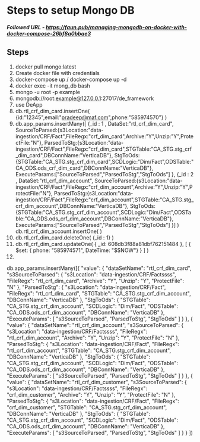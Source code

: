 # Steps to setup Mongo DB

##### Followed URL - https://faun.pub/managing-mongodb-on-docker-with-docker-compose-26bf8a0bbae3

## Steps 
1. docker pull mongo:latest
2. Create docker file with credentials
3. docker-compose up / docker-compose up -d 
4. docker exec -it mong_db bash
5. mongo -u root -p example
6. mongodb://root:example@127.0.0.1:27017/de_framework
7. use DeApp
8. db.rtl_crf_dim_card.insertOne(
    {id:"12345",email:"pradeep@maf.com",phone:"585974570"}
    )
9. db.app_params.insertMany([
    {_id : 1 ,
    DataSet:"rtl_crf_dim_card",
    SourceToParsed:{s3Location:"data-ingestion/CRF/Fact",FileRegx:"crf_dim_card",Archive:"Y",Unzip:"Y",ProtectFile:"N"},
    ParsedToStg:{s3Location:"data-ingestion/CRF/Fact",FileRegx:"crf_dim_card",STGTable:"CA_STG.stg_crf_dim_card",DBConnName:"VerticaDB"},
    StgToOds:{STGTable:"CA_STG.stg_crf_dim_card",SCDLogic:"Dim/Fact",ODSTable:"CA_ODS.ods_crf_dim_card",DBConnName:"VerticaDB"},
    ExecuteParams:["SourceToParsed","ParsedToStg","StgToOds"]
    },
    {_id : 2 ,
    DataSet:"rtl_crf_dim_account",
    SourceToParsed:{s3Location:"data-ingestion/CRF/Fact",FileRegx:"crf_dim_account",Archive:"Y",Unzip:"Y",ProtectFile:"N"},
    ParsedToStg:{s3Location:"data-ingestion/CRF/Fact",FileRegx:"crf_dim_account",STGTable:"CA_STG.stg_crf_dim_account",DBConnName:"VerticaDB"},
    StgToOds:{STGTable:"CA_STG.stg_crf_dim_account",SCDLogic:"Dim/Fact",ODSTable:"CA_ODS.ods_crf_dim_account",DBConnName:"VerticaDB"},
    ExecuteParams:["SourceToParsed","ParsedToStg","StgToOds"]
    }]
    )
db.rtl_crf_dim_account.insertOne(
    )
10. db.rtl_crf_dim_card.deleteOne(
    {_id : 1}
    )
11. db.rtl_crf_dim_card.updateOne( { _id: 608db3f88a81dbf762151484 }, [ { $set: { phone: "585974571", DateTime: "$$NOW"} } ] )
12. 
db.app_params.insertMany([{
    "value": {
        "dataSetName": "rtl_crf_dim_card",
        "s3SourceToParsed": {
            "s3Location": "data-ingestion/CRF/Factssss",
            "FileRegx": "rtl_crf_dim_card",
            "Archive": "Y",
            "Unzip": "Y",
            "ProtectFile": "N"
        },
        "ParsedToStg": {
            "s3Location": "data-ingestion/CRF/Fact",
            "FileRegx": "rtl_crf_dim_card",
            "STGTable": "CA_STG.stg_crf_dim_account",
            "DBConnName": "VerticaDB"
        },
        "StgToOds": {
            "STGTable": "CA_STG.stg_crf_dim_account",
            "SCDLogic": "Dim/Fact",
            "ODSTable": "CA_ODS.ods_crf_dim_account",
            "DBConnName": "VerticaDB"
        },
        "ExecuteParams": [
            "s3SourceToParsed",
            "ParsedToStg",
            "StgToOds"
        ]
    }
},
{
    "value": {
        "dataSetName": "rtl_crf_dim_account",
        "s3SourceToParsed": {
            "s3Location": "data-ingestion/CRF/Factssss",
            "FileRegx": "rtl_crf_dim_account",
            "Archive": "Y",
            "Unzip": "Y",
            "ProtectFile": "N"
        },
        "ParsedToStg": {
            "s3Location": "data-ingestion/CRF/Fact",
            "FileRegx": "rtl_crf_dim_account",
            "STGTable": "CA_STG.stg_crf_dim_account",
            "DBConnName": "VerticaDB"
        },
        "StgToOds": {
            "STGTable": "CA_STG.stg_crf_dim_account",
            "SCDLogic": "Dim/Fact",
            "ODSTable": "CA_ODS.ods_crf_dim_account",
            "DBConnName": "VerticaDB"
        },
        "ExecuteParams": [
            "s3SourceToParsed",
            "ParsedToStg",
            "StgToOds"
        ]
    }
},
{
    "value": {
        "dataSetName": "rtl_crf_dim_customer",
        "s3SourceToParsed": {
            "s3Location": "data-ingestion/CRF/Factssss",
            "FileRegx": "crf_dim_customer",
            "Archive": "Y",
            "Unzip": "Y",
            "ProtectFile": "N"
        },
        "ParsedToStg": {
            "s3Location": "data-ingestion/CRF/Fact",
            "FileRegx": "crf_dim_customer",
            "STGTable": "CA_STG.stg_crf_dim_account",
            "DBConnName": "VerticaDB"
        },
        "StgToOds": {
            "STGTable": "CA_STG.stg_crf_dim_account",
            "SCDLogic": "Dim/Fact",
            "ODSTable": "CA_ODS.ods_crf_dim_account",
            "DBConnName": "VerticaDB"
        },
        "ExecuteParams": [
            "s3SourceToParsed",
            "ParsedToStg",
            "StgToOds"
        ]
    }
}
])
